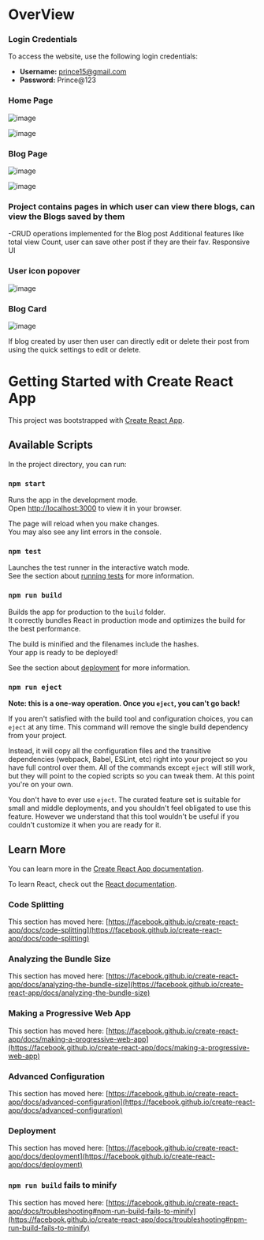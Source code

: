 # OverView

### Login Credentials

To access the website, use the following login credentials:

- **Username:** prince15@gmail.com
- **Password:** Prince@123

### Home Page
![image](https://github.com/prince-kumar1504/BlogApp_frontend/assets/80267652/eb1ce3aa-86ac-43e3-b5d9-6122b193a235) 


![image](https://github.com/prince-kumar1504/BlogApp_frontend/assets/80267652/c2b38b14-5ad4-4c62-8f3b-de854204f56d)


### Blog Page
![image](https://github.com/prince-kumar1504/BlogApp_frontend/assets/80267652/c210487e-2a6e-4806-af4b-e172b7e033f9)

![image](https://github.com/prince-kumar1504/BlogApp_frontend/assets/80267652/bf5165e2-b884-4456-9da6-e21e3911eb82)

### Project contains pages in which user can view there blogs, can view the Blogs saved by them 

-CRUD operations implemented for the Blog post 
Additional features like total view Count, user can save other post if they are their fav.
Responsive UI   


### User icon popover
![image](https://github.com/prince-kumar1504/BlogApp_frontend/assets/80267652/0ca6daab-e1e7-4c36-893b-104018516922)

### Blog Card
![image](https://github.com/prince-kumar1504/BlogApp_frontend/assets/80267652/57bc52b5-25d1-4b5a-a431-882608d93b41)

If blog created by user then user can directly edit or delete their post from using the quick settings to edit or delete.






# Getting Started with Create React App

This project was bootstrapped with [Create React App](https://github.com/facebook/create-react-app).

## Available Scripts

In the project directory, you can run:

### `npm start`

Runs the app in the development mode.\
Open [http://localhost:3000](http://localhost:3000) to view it in your browser.

The page will reload when you make changes.\
You may also see any lint errors in the console.

### `npm test`

Launches the test runner in the interactive watch mode.\
See the section about [running tests](https://facebook.github.io/create-react-app/docs/running-tests) for more information.

### `npm run build`

Builds the app for production to the `build` folder.\
It correctly bundles React in production mode and optimizes the build for the best performance.

The build is minified and the filenames include the hashes.\
Your app is ready to be deployed!

See the section about [deployment](https://facebook.github.io/create-react-app/docs/deployment) for more information.

### `npm run eject`

**Note: this is a one-way operation. Once you `eject`, you can't go back!**

If you aren't satisfied with the build tool and configuration choices, you can `eject` at any time. This command will remove the single build dependency from your project.

Instead, it will copy all the configuration files and the transitive dependencies (webpack, Babel, ESLint, etc) right into your project so you have full control over them. All of the commands except `eject` will still work, but they will point to the copied scripts so you can tweak them. At this point you're on your own.

You don't have to ever use `eject`. The curated feature set is suitable for small and middle deployments, and you shouldn't feel obligated to use this feature. However we understand that this tool wouldn't be useful if you couldn't customize it when you are ready for it.

## Learn More

You can learn more in the [Create React App documentation](https://facebook.github.io/create-react-app/docs/getting-started).

To learn React, check out the [React documentation](https://reactjs.org/).

### Code Splitting

This section has moved here: [https://facebook.github.io/create-react-app/docs/code-splitting](https://facebook.github.io/create-react-app/docs/code-splitting)

### Analyzing the Bundle Size

This section has moved here: [https://facebook.github.io/create-react-app/docs/analyzing-the-bundle-size](https://facebook.github.io/create-react-app/docs/analyzing-the-bundle-size)

### Making a Progressive Web App

This section has moved here: [https://facebook.github.io/create-react-app/docs/making-a-progressive-web-app](https://facebook.github.io/create-react-app/docs/making-a-progressive-web-app)

### Advanced Configuration

This section has moved here: [https://facebook.github.io/create-react-app/docs/advanced-configuration](https://facebook.github.io/create-react-app/docs/advanced-configuration)

### Deployment

This section has moved here: [https://facebook.github.io/create-react-app/docs/deployment](https://facebook.github.io/create-react-app/docs/deployment)

### `npm run build` fails to minify

This section has moved here: [https://facebook.github.io/create-react-app/docs/troubleshooting#npm-run-build-fails-to-minify](https://facebook.github.io/create-react-app/docs/troubleshooting#npm-run-build-fails-to-minify)

